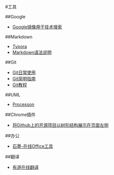 #工具

##Google
* [Google镜像用于技术搜索](http://www.itechzero.com/google-mirror-sites-collect.html)

##Markdown
* [Typora](http://www.typora.io/)
* [Markdown语法说明](http://wowubuntu.com/markdown/)

##Git
* [Git日常使用](https://github.com/peterluo/LearningPythonDiary/blob/master/1.How%20to%20use%20git.md)
* [Git简明指南](http://rogerdudler.github.io/git-guide/index.zh.html)
* [Git教程](http://www.liaoxuefeng.com/wiki/0013739516305929606dd18361248578c67b8067c8c017b000)

##UML
* [Processon](https://www.processon.com/)

##Chrome插件
* [将Github上的开源项目以树形结构展示在页面左侧](https://github.com/buunguyen/octotree)

##办公
* [石墨-在线Office工具](https://shimo.im/)


##翻译
* [有道在线翻译](http://fanyi.youdao.com/)

